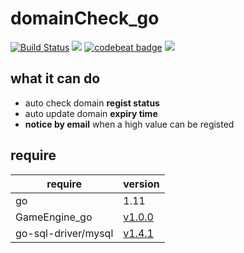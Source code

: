 # domainCheck_go

[![Build Status](https://travis-ci.org/coderguang/domainCheck_go.svg?branch=master)](https://travis-ci.org/coderguang/domainCheck_go)
![](https://img.shields.io/badge/language-golang-orange.svg)
[![codebeat badge](https://codebeat.co/badges/4c9ab03b-4424-48e3-8d1f-66a5350374e9)](https://codebeat.co/projects/github-com-coderguang-domaincheck_go-master)
[![](https://img.shields.io/badge/wp-@royalchen-blue.svg)](https://www.royalchen.com)


## what it can do
* auto check domain **regist status**
* auto update domain **expiry time**
* **notice by email** when a high value can be registed

## require
require | version
------ | ------
go | 1.11
GameEngine_go | [v1.0.0](https://github.com/coderguang/GameEngine_go/releases/tag/v1.0.0)
go-sql-driver/mysql | [v1.4.1 ](github.com/go-sql-driver/mysql)


